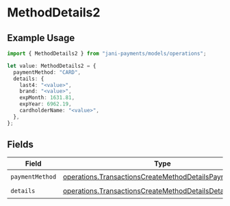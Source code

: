 # MethodDetails2

## Example Usage

```typescript
import { MethodDetails2 } from "jani-payments/models/operations";

let value: MethodDetails2 = {
  paymentMethod: "CARD",
  details: {
    last4: "<value>",
    brand: "<value>",
    expMonth: 1631.81,
    expYear: 6962.19,
    cardholderName: "<value>",
  },
};
```

## Fields

| Field                                                                                                                              | Type                                                                                                                               | Required                                                                                                                           | Description                                                                                                                        |
| ---------------------------------------------------------------------------------------------------------------------------------- | ---------------------------------------------------------------------------------------------------------------------------------- | ---------------------------------------------------------------------------------------------------------------------------------- | ---------------------------------------------------------------------------------------------------------------------------------- |
| `paymentMethod`                                                                                                                    | [operations.TransactionsCreateMethodDetailsPaymentMethod](../../models/operations/transactionscreatemethoddetailspaymentmethod.md) | :heavy_check_mark:                                                                                                                 | N/A                                                                                                                                |
| `details`                                                                                                                          | [operations.TransactionsCreateMethodDetailsDetails](../../models/operations/transactionscreatemethoddetailsdetails.md)             | :heavy_check_mark:                                                                                                                 | N/A                                                                                                                                |